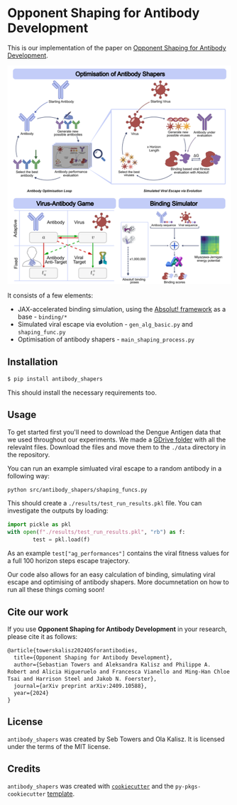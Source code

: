 # Opponent Shaping for Antibody Development

This is our implementation of the paper on [Opponent Shaping for Antibody Development](https://arxiv.org/abs/2409.10588).

![Graphical Abstact](./misc/graphical_abstract.png)

It consists of a few elements:
* JAX-accelerated binding simulation, using the [Absolut! framework](https://www.nature.com/articles/s43588-022-00372-4) as a base - `binding/*`
* Simulated viral escape via evolution - `gen_alg_basic.py` and `shaping_func.py`
* Optimisation of antibody shapers - `main_shaping_process.py`

## Installation

```bash
$ pip install antibody_shapers
```
This should install the necessary requirements too.

## Usage

To get started first you'll need to download the Dengue Antigen data that we used throughout our experiments. We made a [GDrive folder](https://drive.google.com/drive/folders/18b5eF7YMfuH6p6LnLA1RTQOiT4UknUWC?usp=sharing) with all the relevalnt files. Download the files and move them to the `./data` directory in the repository.


You can run an example simluated viral escape to a random antibody in a following way:
```bash
python src/antibody_shapers/shaping_funcs.py
```

This should create a `./results/test_run_results.pkl` file. You can investigate the outputs by loading:
```python
import pickle as pkl
with open(f"./results/test_run_results.pkl", "rb") as f:
        test = pkl.load(f)
```
As an example `test["ag_performances"]` contains the viral fitness values for a full 100 horizon steps escape trajectory.

Our code also allows for an easy calculation of binding, simulating viral escape and optimising of antibody shapers. More documnetation on how to run all these things coming soon!

## Cite our work
If you use **Opponent Shaping for Antibody Development** in your research, please cite it as follows:
```
@article{towerskalisz2024OSforantibodies,
  title={Opponent Shaping for Antibody Development},
  author={Sebastian Towers and Aleksandra Kalisz and Philippe A. Robert and Alicia Higueruelo and Francesca Vianello and Ming-Han Chloe Tsai and Harrison Steel and Jakob N. Foerster},
  journal={arXiv preprint arXiv:2409.10588},
  year={2024}
}
```

## License

`antibody_shapers` was created by Seb Towers and Ola Kalisz. It is licensed under the terms of the MIT license.

## Credits

`antibody_shapers` was created with [`cookiecutter`](https://cookiecutter.readthedocs.io/en/latest/) and the `py-pkgs-cookiecutter` [template](https://github.com/py-pkgs/py-pkgs-cookiecutter).
